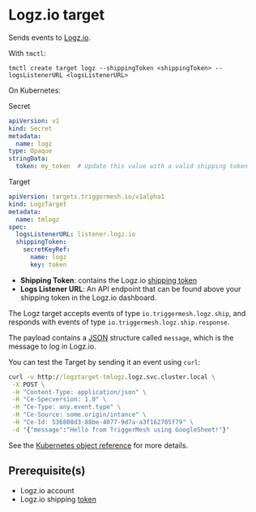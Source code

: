 # Logz.io target

Sends events to [Logz.io](https://logz.io/).

With `tmctl`:

```
tmctl create target logz --shippingToken <shippingToken> --logsListenerURL <logsListenerURL>
```

On Kubernetes:

Secret

```yaml
apiVersion: v1
kind: Secret
metadata:
  name: logz
type: Opaque
stringData:
  token: my_token  # Update this value with a valid shipping token
```

Target

```yaml
apiVersion: targets.triggermesh.io/v1alpha1
kind: LogzTarget
metadata:
  name: tmlogz
spec:
  logsListenerURL: listener.logz.io
  shippingToken:
    secretKeyRef:
      name: logz
      key: token
```

* **Shipping Token**: contains the Logz.io [shipping token](https://docs.logz.io/user-guide/tokens/log-shipping-tokens/)
* **Logs Listener URL**: An API endpoint that can be found above your shipping token in the Logz.io dashboard.

The Logz target accepts events of type `io.triggermesh.logz.ship`, and responds with events of type `io.triggermesh.logz.ship.response`.

The payload contains a [JSON][ce-json] structure called `message`, which is the message to log in Logz.io.

You can test the Target by sending it an event using `curl`:

```cmd
curl -v http://logztarget-tmlogz.logz.svc.cluster.local \
 -X POST \
 -H "Content-Type: application/json" \
 -H "Ce-Specversion: 1.0" \
 -H "Ce-Type: any.event.type" \
 -H "Ce-Source: some.origin/intance" \
 -H "Ce-Id: 536808d3-88be-4077-9d7a-a3f162705f79" \
 -d '{"message":"Hello from TriggerMesh using GoogleSheet!"}'
 ```

See the [Kubernetes object reference](../../reference/targets/#targets.triggermesh.io/v1alpha1.LogzTarget) for more details.

## Prerequisite(s)

- Logz.io account
- Logz.io shipping [token](https://docs.logz.io/user-guide/tokens/)

[ce]: https://cloudevents.io/
[ce-json]: https://github.com/cloudevents/spec/blob/v1.0/json-format.md
